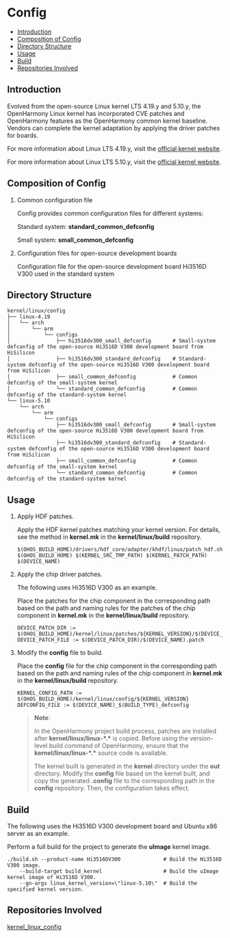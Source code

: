 # Config<a name="EN-US_TOPIC_0000001102487950"></a>

-   [Introduction](#section11660541593)
-   [Composition of Config](#section28381947133910)
-   [Directory Structure](#section161941989596)
-   [Usage](#section1393789267)
-   [Build](#section19369206113115)
-   [Repositories Involved](#section1371113476307)

## Introduction<a name="section11660541593"></a>

Evolved from the open-source Linux kernel LTS 4.19.y and 5.10.y, the OpenHarmony Linux kernel has incorporated CVE patches and OpenHarmony features as the OpenHarmony common kernel baseline. Vendors can complete the kernel adaptation by applying the driver patches for boards.

For more information about Linux LTS 4.19.y, visit the [official kernel website](https://git.kernel.org/pub/scm/linux/kernel/git/stable/linux.git/log/?h=linux-4.19.y).

For more information about Linux LTS 5.10.y, visit the [official kernel website](https://git.kernel.org/pub/scm/linux/kernel/git/stable/linux.git/log/?h=linux-5.10.y).

## Composition of Config<a name="section28381947133910"></a>

1. Common configuration file

	Config provides common configuration files for different systems:
	
	Standard system: **standard\_common\_defconfig**
	
	Small system: **small\_common\_defconfig**

2. Configuration files for open-source development boards

	Configuration file for the open-source development board Hi3516D V300 used in the standard system 

## Directory Structure<a name="section161941989596"></a>

```
kernel/linux/config
├── linux-4.19
│   └── arch
│       └── arm
│           └── configs
│               ├── hi3516dv300_small_defconfig       # Small-system defconfig of the open-source Hi3516D V300 development board from HiSilicon
│               ├── hi3516dv300_standard_defconfig    # Standard-system defconfig of the open-source Hi3516D V300 development board from HiSilicon
│               ├── small_common_defconfig            # Common defconfig of the small-system kernel
│               └── standard_common_defconfig         # Common defconfig of the standard-system kernel
└── linux-5.10
    └── arch
        └── arm
            └── configs
                ├── hi3516dv300_small_defconfig       # Small-system defconfig of the open-source Hi3516D V300 development board from HiSilicon
                ├── hi3516dv300_standard_defconfig    # Standard-system defconfig of the open-source Hi3516D V300 development board from HiSilicon
                ├── small_common_defconfig            # Common defconfig of the small-system kernel
                └── standard_common_defconfig         # Common defconfig of the standard-system kernel
```

## Usage<a name="section1393789267"></a>

1. Apply HDF patches.

	Apply the HDF kernel patches matching your kernel version. For details, see the method in **kernel.mk** in the **kernel/linux/build** repository.
	
	```
	$(OHOS_BUILD_HOME)/drivers/hdf_core/adapter/khdf/linux/patch_hdf.sh $(OHOS_BUILD_HOME) $(KERNEL_SRC_TMP_PATH) $(KERNEL_PATCH_PATH) $(DEVICE_NAME)
	```

2. Apply the chip driver patches.

	The following uses Hi3516D V300 as an example.
	
	Place the patches for the chip component in the corresponding path based on the path and naming rules for the patches of the chip component in **kernel.mk** in the **kernel/linux/build** repository.
	
	```
	DEVICE_PATCH_DIR := $(OHOS_BUILD_HOME)/kernel/linux/patches/${KERNEL_VERSION}/$(DEVICE_NAME)_patch
	DEVICE_PATCH_FILE := $(DEVICE_PATCH_DIR)/$(DEVICE_NAME).patch
	```

3. Modify the **config** file to build.

	Place the **config** file for the chip component in the corresponding path based on the path and naming rules of the chip component in **kernel.mk** in the **kernel/linux/build** repository.
	
	```
	KERNEL_CONFIG_PATH := $(OHOS_BUILD_HOME)/kernel/linux/config/${KERNEL_VERSION}
	DEFCONFIG_FILE := $(DEVICE_NAME)_$(BUILD_TYPE)_defconfig
	```
	
	> **Note**:
	>
	>In the OpenHarmony project build process, patches are installed after **kernel/linux/linux-\*\.\*** is copied. Before using the version-level build command of OpenHarmony, ensure that the **kernel/linux/linux-\*\.\*** source code is available.
	>
	>The kernel built is generated in the **kernel** directory under the **out** directory. Modify the **config** file based on the kernel built, and copy the generated **.config** file to the corresponding path in the **config** repository. Then, the configuration takes effect.

## Build<a name="section19369206113115"></a>
The following uses the Hi3516D V300 development board and Ubuntu x86 server as an example.

Perform a full build for the project to generate the **uImage** kernel image.

```
./build.sh --product-name Hi3516DV300              # Build the Hi3516D V300 image.
    --build-target build_kernel                    # Build the uImage kernel image of Hi3516D V300.
    --gn-args linux_kernel_version=\"linux-5.10\"  # Build the specified kernel version.
```

## Repositories Involved<a name="section1371113476307"></a>
<u>kernel\_linux\_config</u>
